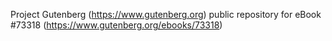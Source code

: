Project Gutenberg (https://www.gutenberg.org) public repository for eBook #73318 (https://www.gutenberg.org/ebooks/73318)
